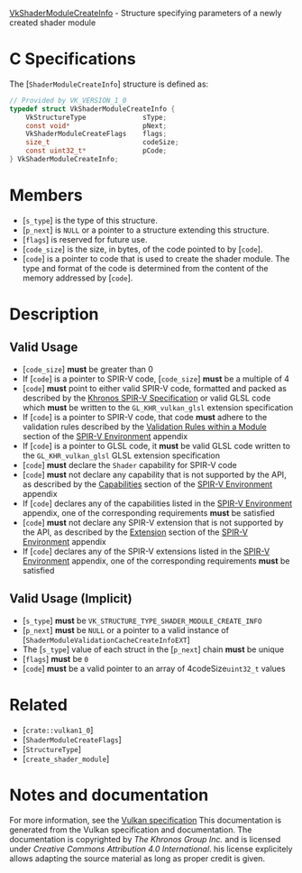 [VkShaderModuleCreateInfo](https://www.khronos.org/registry/vulkan/specs/1.3-extensions/man/html/VkShaderModuleCreateInfo.html) - Structure specifying parameters of a newly created shader module

# C Specifications
The [`ShaderModuleCreateInfo`] structure is defined as:
```c
// Provided by VK_VERSION_1_0
typedef struct VkShaderModuleCreateInfo {
    VkStructureType              sType;
    const void*                  pNext;
    VkShaderModuleCreateFlags    flags;
    size_t                       codeSize;
    const uint32_t*              pCode;
} VkShaderModuleCreateInfo;
```

# Members
- [`s_type`] is the type of this structure.
- [`p_next`] is `NULL` or a pointer to a structure extending this structure.
- [`flags`] is reserved for future use.
- [`code_size`] is the size, in bytes, of the code pointed to by [`code`].
- [`code`] is a pointer to code that is used to create the shader module. The type and format of the code is determined from the content of the memory addressed by [`code`].

# Description
## Valid Usage
-  [`code_size`] **must**  be greater than 0
-    If [`code`] is a pointer to SPIR-V code, [`code_size`] **must**  be a multiple of 4
-  [`code`] **must**  point to either valid SPIR-V code, formatted and packed as described by the [Khronos SPIR-V Specification](https://www.khronos.org/registry/vulkan/specs/1.3-extensions/html/vkspec.html#spirv-spec) or valid GLSL code which  **must**  be written to the `GL_KHR_vulkan_glsl` extension specification
-    If [`code`] is a pointer to SPIR-V code, that code  **must**  adhere to the validation rules described by the [Validation Rules within a Module](https://www.khronos.org/registry/vulkan/specs/1.3-extensions/html/vkspec.html#spirvenv-module-validation) section of the [SPIR-V Environment](https://www.khronos.org/registry/vulkan/specs/1.3-extensions/html/vkspec.html#spirvenv-capabilities) appendix
-    If [`code`] is a pointer to GLSL code, it  **must**  be valid GLSL code written to the `GL_KHR_vulkan_glsl` GLSL extension specification
-  [`code`] **must**  declare the `Shader` capability for SPIR-V code
-  [`code`] **must**  not declare any capability that is not supported by the API, as described by the [Capabilities](https://www.khronos.org/registry/vulkan/specs/1.3-extensions/html/vkspec.html#spirvenv-module-validation) section of the [SPIR-V Environment](https://www.khronos.org/registry/vulkan/specs/1.3-extensions/html/vkspec.html#spirvenv-capabilities) appendix
-    If [`code`] declares any of the capabilities listed in the [SPIR-V Environment](https://www.khronos.org/registry/vulkan/specs/1.3-extensions/html/vkspec.html#spirvenv-capabilities-table) appendix, one of the corresponding requirements  **must**  be satisfied
-  [`code`] **must**  not declare any SPIR-V extension that is not supported by the API, as described by the [Extension](https://www.khronos.org/registry/vulkan/specs/1.3-extensions/html/vkspec.html#spirvenv-extensions) section of the [SPIR-V Environment](https://www.khronos.org/registry/vulkan/specs/1.3-extensions/html/vkspec.html#spirvenv-capabilities) appendix
-    If [`code`] declares any of the SPIR-V extensions listed in the [SPIR-V Environment](https://www.khronos.org/registry/vulkan/specs/1.3-extensions/html/vkspec.html#spirvenv-extensions-table) appendix, one of the corresponding requirements  **must**  be satisfied

## Valid Usage (Implicit)
-  [`s_type`] **must**  be `VK_STRUCTURE_TYPE_SHADER_MODULE_CREATE_INFO`
-  [`p_next`] **must**  be `NULL` or a pointer to a valid instance of [`ShaderModuleValidationCacheCreateInfoEXT`]
-    The [`s_type`] value of each struct in the [`p_next`] chain  **must**  be unique
-  [`flags`] **must**  be `0`
-  [`code`] **must**  be a valid pointer to an array of <span class="katex"><span class="katex-html" aria-hidden="true"><span class="base"><span style="height:1.2251079999999999em;vertical-align:-0.345em;" class="strut"></span><span class="mord"><span class="mopen nulldelimiter"></span><span class="mfrac"><span class="vlist-t vlist-t2"><span class="vlist-r"><span class="vlist" style="height:0.8801079999999999em;"><span style="top:-2.6550000000000002em;"><span style="height:3em;" class="pstrut"></span><span class="sizing reset-size6 size3 mtight"><span class="mord mtight"><span class="mord mtight">4</span></span></span></span><span style="top:-3.23em;"><span class="pstrut" style="height:3em;"></span><span style="border-bottom-width:0.04em;" class="frac-line"></span></span><span style="top:-3.394em;"><span style="height:3em;" class="pstrut"></span><span class="sizing reset-size6 size3 mtight"><span class="mord mtight"><span class="mord text mtight"><span class="mord textrm mtight">codeSize</span></span></span></span></span></span><span class="vlist-s">​</span></span><span class="vlist-r"><span class="vlist" style="height:0.345em;"><span></span></span></span></span></span><span class="mclose nulldelimiter"></span></span></span></span></span>`uint32_t` values

# Related
- [`crate::vulkan1_0`]
- [`ShaderModuleCreateFlags`]
- [`StructureType`]
- [`create_shader_module`]

# Notes and documentation
For more information, see the [Vulkan specification](https://www.khronos.org/registry/vulkan/specs/1.3-extensions/html/vkspec.html)
This documentation is generated from the Vulkan specification and documentation.
The documentation is copyrighted by *The Khronos Group Inc.* and is licensed under *Creative Commons Attribution 4.0 International*.
his license explicitely allows adapting the source material as long as proper credit is given.
        